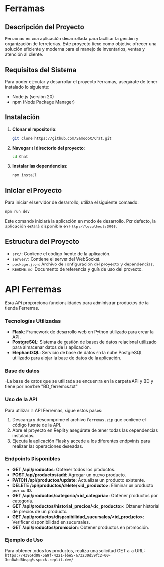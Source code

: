 # Ferramas

## Descripción del Proyecto

Ferramas es una aplicación desarrollada para facilitar la gestión y organización de ferreterías. Este proyecto tiene como objetivo ofrecer una solución eficiente y moderna para el manejo de inventarios, ventas y atención al cliente.

## Requisitos del Sistema

Para poder ejecutar y desarrollar el proyecto Ferramas, asegúrate de tener instalado lo siguiente:

- Node.js (versión 20)
- npm (Node Package Manager)

## Instalación

1. **Clonar el repositorio**:
   ```bash
   git clone https://github.com/SamoooX/Chat.git

2. **Navegar al directorio del proyecto**:
   ```bash
   cd Chat
   ```

3. **Instalar las dependencias**:
   ```bash
   npm install
   ```

## Iniciar el Proyecto

Para iniciar el servidor de desarrollo, utiliza el siguiente comando:

```bash
npm run dev
```

Este comando iniciará la aplicación en modo de desarrollo. Por defecto, la aplicación estará disponible en `http://localhost:3005`.

## Estructura del Proyecto

- `src/`: Contiene el código fuente de la aplicación.
- `server/`: Contiene el server del WebSocket.
- `package.json`: Archivo de configuración del proyecto y dependencias.
- `README.md`: Documento de referencia y guía de uso del proyecto.



# API Ferremas

Esta API proporciona funcionalidades para administrar productos de la tienda Ferremas.

### Tecnologías Utilizadas
- **Flask**: Framework de desarrollo web en Python utilizado para crear la API.
- **PostgreSQL**: Sistema de gestión de bases de datos relacional utilizado para almacenar datos de la aplicación.
- **ElephantSQL**: Servicio de base de datos en la nube PostgreSQL utilizado para alojar la base de datos de la aplicación.

### Base de datos
-La base de datos que se utilizada se encuentra en la carpeta API y BD y tiene por nombre "BD_ferremas.txt"

### Uso de la API
Para utilizar la API Ferremas, sigue estos pasos:

1. Descarga y descomprime el archivo `Ferremas.zip` que contiene el código fuente de la API.
2. Abre el proyecto en Replit y asegúrate de tener todas las dependencias instaladas.
3. Ejecuta la aplicación Flask y accede a los diferentes endpoints para realizar las operaciones deseadas.

### Endpoints Disponibles
- **GET /api/productos**: Obtener todos los productos.
- **POST /api/productos/add**: Agregar un nuevo producto.
- **PATCH /api/productos/update**: Actualizar un producto existente.
- **DELETE /api/productos/delete/<id_producto>**: Eliminar un producto por su ID.
- **GET /api/productos/categoria/<id_categoria>**: Obtener productos por categoría.
- **GET /api/productos/historial_precios/<id_producto>**: Obtener historial de precios de un producto.
- **GET /api/productos/disponibilidad_sucursales/<id_producto>**: Verificar disponibilidad en sucursales.
- **GET /api/productos/promocion**: Obtener productos en promoción.

### Ejemplo de Uso
Para obtener todos los productos, realiza una solicitud GET a la URL: `https://43956d08-5a9f-4221-bbe5-a73230d59fc2-00-3en0whd6bspg9.spock.replit.dev/`
